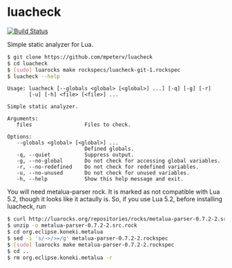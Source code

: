 # luacheck

[![Build Status](https://travis-ci.org/mpeterv/luacheck.png?branch=master)](https://travis-ci.org/mpeterv/luacheck)

Simple static analyzer for Lua. 

```bash
$ git clone https://github.com/mpeterv/luacheck
$ cd luacheck
$ [sudo] luarocks make rockspecs/luacheck-git-1.rockspec
$ luacheck --help
```

```
Usage: luacheck [--globals <global> [<global>] ...] [-q] [-g] [-r]
       [-u] [-h] <file> [<file>] ...

Simple static analyzer. 

Arguments: 
   files                 Files to check. 

Options: 
   --globals <global> [<global>] ...
                         Defined globals. 
   -q, --quiet           Suppress output. 
   -g, --no-global       Do not check for accessing global variables. 
   -r, --no-redefined    Do not check for redefined variables. 
   -u, --no-unused       Do not check for unused variables. 
   -h, --help            Show this help message and exit. 
```

You will need metalua-parser rock. It is marked as not compatible with Lua 5.2, though it looks like it actaully is. So, if you use Lua 5.2, before installing luacheck, run

```bash
$ curl http://luarocks.org/repositories/rocks/metalua-parser-0.7.2-2.src.rock > metalua-parser-0.7.2-2.src.rock
$ unzip -o metalua-parser-0.7.2-2.src.rock
$ cd org.eclipse.koneki.metalua
$ sed -i 's/~>/>=/g' metalua-parser-0.7.2-2.rockspec
$ [sudo] luarocks make metalua-parser-0.7.2-2.rockspec
$ cd ..
$ rm org.eclipse.koneki.metalua -r
```
